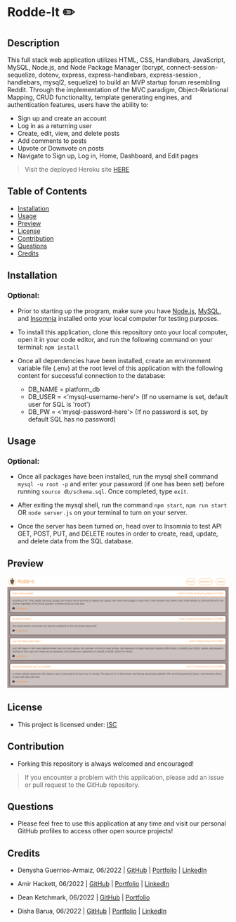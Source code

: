 # Rodde-It ✏️

## Description
This full stack web application utilizes HTML, CSS, Handlebars, JavaScript, MySQL, Node.js, and Node Package Manager (bcrypt, connect-session-sequelize, dotenv, express, express-handlebars, express-session , handlebars, mysql2, sequelize) to build an MVP startup forum resembling Reddit. Through the implementation of the MVC paradigm, Object-Relational Mapping, CRUD functionality, template generating engines, and authentication features, users have the ability to:

- Sign up and create an account
- Log in as a returning user
- Create, edit, view, and delete posts
- Add comments to posts
- Upvote or Downvote on posts
- Navigate to Sign up, Log in, Home, Dashboard, and Edit pages

> Visit the deployed Heroku site [HERE](https://rodde-it.herokuapp.com/)

## Table of Contents
  - [Installation](#installation)
  - [Usage](#usage)
  - [Preview](#preview)
  - [License](#license)
  - [Contribution](#contribution)
  - [Questions](#questions)
  - [Credits](#credits)

## Installation
### Optional:
- Prior to starting up the program, make sure you have [Node.js](https://nodejs.org/en/download/), [MySQL](https://coding-boot-camp.github.io/full-stack/mysql/mysql-installation-guide), and [Insomnia](https://insomnia.rest/download) installed onto your local computer for testing purposes.

- To install this application, clone this repository onto your local computer, open it in your code editor, and run the following command on your terminal: ```npm install```

- Once all dependencies have been installed, create an environment variable file (.env) at the root level of this application with the following content for successful connection to the database:
    - DB_NAME = platform_db
    - DB_USER = <'mysql-username-here'> (If no username is set, default user for SQL is 'root')
    - DB_PW = <'mysql-password-here'> (If no password is set, by default SQL has no password)

## Usage
### Optional:
- Once all packages have been installed, run the mysql shell command ```mysql -u root -p``` and enter your password (if one has been set) before running ```source db/schema.sql```. Once completed, type ```exit```.

- After exiting the mysql shell, run the command ```npm start```, ```npm run start``` OR ```node server.js``` on your terminal to turn on your server.

- Once the server has been turned on, head over to Insomnia to test API GET, POST, PUT, and DELETE routes in order to create, read, update, and delete data from the SQL database.  

## Preview
![Screenshot](./public/images/rodde-it-preview.png)

## License
- This project is licensed under: [ISC](https://opensource.org/licenses/ISC)

## Contribution 
- Forking this repository is always welcomed and encouraged!

> If you encounter a problem with this application, please add an issue or pull request to the GitHub repository. 

## Questions
- Please feel free to use this application at any time and visit our personal GitHub profiles to access other open source projects! 

## Credits
- Denysha Guerrios-Armaiz, 06/2022 | [GitHub](https://github.com/denysha-abigail) | [Portfolio](https://denysha-abigail.github.io/denysha-abigail.io/) | [LinkedIn](https://www.linkedin.com/in/denysha-guerrios-armaiz-ab2750229/)

- Amir Hackett, 06/2022 | [GitHub](https://github.com/Amir-Hackett) | [Portfolio](https://amir-hackett.github.io/Professional-Portfolio/) | [LinkedIn](https://www.linkedin.com/in/amir-hackett/) 

- Dean Ketchmark, 06/2022 | [GitHub](https://github.com/DeanK24) | [Portfolio](https://deank24.github.io/Coding-Portfolio/)

- Disha Barua, 06/2022 | [GitHub](https://github.com/Disha2022) | [Portfolio](https://disha2022.github.io/disha-portfolio/) | [LinkedIn](https://www.linkedin.com/in/dishaaa/)